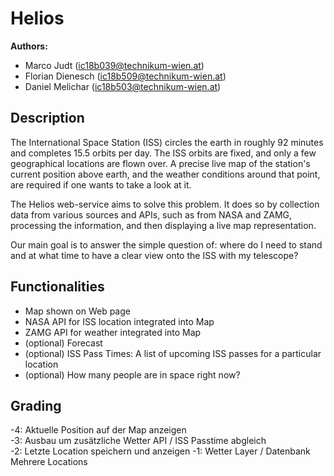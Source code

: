 # Helios

**Authors:**

- Marco Judt (ic18b039@technikum-wien.at)
- Florian Dienesch (ic18b509@technikum-wien.at)
- Daniel Melichar (ic18b503@technikum-wien.at)


## Description
The International Space Station (ISS) circles the earth in roughly 92 minutes and
completes 15.5 orbits per day. The ISS orbits are fixed, and only a few 
geographical locations are flown over. A precise live map of the station's current
position above earth, and the weather conditions around that point, are required
if one wants to take a look at it.

The Helios web-service aims to solve this problem. It does so by collection data 
from various sources and APIs, such as from NASA and ZAMG, processing the
information, and then displaying a live map representation.

Our main goal is to answer the simple question of: where do I need to stand and
at what time to have a clear view onto the ISS with my telescope?

## Functionalities

- Map shown on Web page
- NASA API for ISS location integrated into Map
- ZAMG API for weather integrated into Map
- (optional) Forecast
- (optional) ISS Pass Times: A list of upcoming ISS passes for a particular location
- (optional) How many people are in space right now?

## Grading

-4: Aktuelle Position auf der Map anzeigen	
-3: Ausbau um zusätzliche Wetter API / ISS Passtime abgleich	
-2: Letzte Location speichern und anzeigen
-1: Wetter Layer / Datenbank Mehrere Locations
